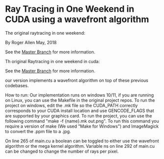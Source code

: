 Ray Tracing in One Weekend in CUDA using a wavefront algorithm
==================================

The original raytracing in one weekend:

By Roger Allen
May, 2018

See the [Master Branch](https://github.com/rogerallen/raytracinginoneweekend) for more information.

Th original Raytracing in one weekend in cuda:

See the [Master Branch](https://github.com/rogerallen/raytracinginoneweekendincuda) for more information.


our version implements a wavefront algorithm on top of these previous codebases.


How to run:
Our implementation runs on windows 10/11, if you are running on Linux, you can use the Makefile in the original project repos. To run the project on windows, edit the .mk file so the CUDA\_PATH correctly corresponds to your CUDA install location and use GENCODE\_FLAGS that are supported by your graphics card. To run the project, you can use the following command "make -f {name}.mk out.png". To run this command you require a version of make (We used "Make for Windows") and ImageMagick to convert the .ppm file to a .jpg.   

On line 265 of main.cu a boolean can be toggled to either use the wavefront algorithm or the mega kernel algorithm.  Variable ns on line 292 of main.cu can be changed to change the number of rays per pixel.
